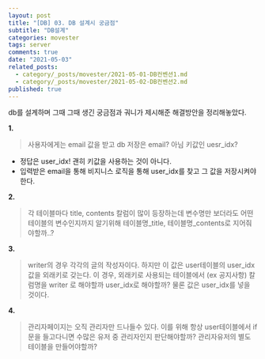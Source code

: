 ```yaml
---
layout: post
title: "[DB] 03. DB 설계시 궁금점"
subtitle: "DB설계"
categories: movester
tags: server
comments: true
date: "2021-05-03"
related_posts:
  - category/_posts/movester/2021-05-01-DB컨벤션1.md
  - category/_posts/movester/2021-05-02-DB컨벤션2.md
published: true
---
```


db를 설계하며 그때 그때 생긴 궁금점과 궈니가 제시해준 해결방안을 정리해놓았다.

**1.**

> 사용자에게는 email 값을 받고 db 저장은 email? 아님 키값인 uesr_idx?

- 정답은 user_idx! 괜히 키값을 사용하는 것이 아니다.
- 입력받은 email을 통해 비지니스 로직을 통해 user_idx를 찾고 그 값을 저장시켜야한다.

**2.**

> 각 테이블마다 title, contents 칼럼이 많이 등장하는데
> 변수명만 보더라도 어떤 테이블의 변수인지까지 알기위해
> 테이블명\_title, 테이블명\_contents로 지어줘야할까..?

**3.**

> writer의 경우 각각의 글의 작성자이다. 하지만 이 값은 user테이블의 user_idx값을 외래키로 갖는다. 이 경우, 외래키로 사용되는 테이블에서 (ex 공지사항) 칼럼명을 writer 로 해야할까 user_idx로 해야할까? 물론 값은 user_idx를 넣을 것이다.

**4.**

> 관리자페이지는 오직 관리자만 드나들수 있다. 이를 위해 항상 user테이블에서 if 문을 들고다니면 수많은 유저 중 관리자인지 판단해야할까? 관리자유저의 별도 테이블을 만들어야할까?

